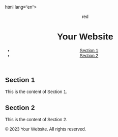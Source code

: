 
html lang="en"> 
 <head>
  <meta charset="UTF-8">
  <meta name="viewport" content="width=device-width, initial-scale=1.0">
  <title>Your Page Title</title>
  <style>
        body {
            font-family: Arial, sans-serif;
            margin: 20px;
            padding: 20px;
        }
    </style>
 </head> 
 <body> 
  <header> <bgclour>
    red 
   </bgclour> 
   <h1>Your Website</h1> 
   <nav> 
    <ul> 
     <li><a href="#section1">Section 1</a></li> 
     <li><a href="#section2">Section 2</a></li> <!-- Add more sections as needed --> 
    </ul> 
   </nav> 
  </header> 
  <section id="section1"> 
   <h2>Section 1</h2> 
   <p>This is the content of Section 1.</p> 
  </section> 
  <section id="section2"> 
   <h2>Section 2</h2> 
   <p>This is the content of Section 2.</p> 
  </section> <!-- Add more sections as needed --> 
  <footer> 
   <p>© 2023 Your Website. All rights reserved.</p> 
  </footer> 
 </body>
</html>
